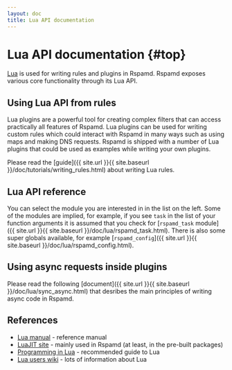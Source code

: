 ```yaml
---
layout: doc
title: Lua API documentation
---
```


# Lua API documentation {#top}

[Lua](http://www.lua.org) is used for writing rules and plugins in Rspamd. Rspamd exposes various core functionality through its Lua API.

## Using Lua API from rules

Lua plugins are a powerful tool for creating complex filters that can access practically all features of Rspamd. Lua plugins can be used for writing custom rules which could interact with Rspamd in many ways such as using maps and making DNS requests. Rspamd is shipped with a number of Lua plugins that could be used as examples while writing your own plugins.

Please read the [guide]({{ site.url }}{{ site.baseurl }}/doc/tutorials/writing_rules.html) about writing Lua rules.

## Lua API reference

You can select the module you are interested in in the list on the left. Some of the modules are implied, for example, if you see `task` in the list of your function arguments it is assumed that you check for [`rspamd_task` module]({{ site.url }}{{ site.baseurl }}/doc/lua/rspamd_task.html). There is also some super globals available, for example [`rspamd_config`]({{ site.url }}{{ site.baseurl }}/doc/lua/rspamd_config.html). 

## Using async requests inside plugins

Please read the following [document]({{ site.url }}{{ site.baseurl }}/doc/lua/sync_async.html) that desribes the main principles of writing async code in Rspamd.

## References

- [Lua manual](https://www.lua.org/manual/5.1/) - reference manual
- [LuaJIT site](https://www.luajit.org) - mainly used in Rspamd (at least, in the pre-built packages)
- [Programming in Lua](https://www.lua.org/pil/) - recommended guide to Lua
- [Lua users wiki](http://lua-users.org/wiki/) - lots of information about Lua
